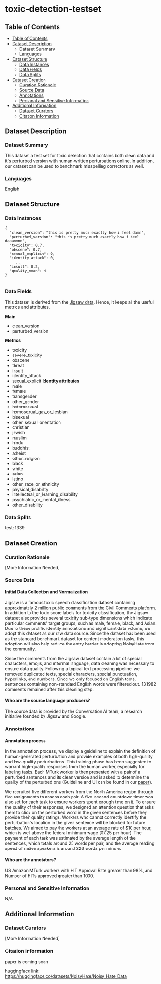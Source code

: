 # toxic-detection-testset

## Table of Contents
- [Table of Contents](#table-of-contents)
- [Dataset Description](#dataset-description)
  - [Dataset Summary](#dataset-summary)
  - [Languages](#languages)
- [Dataset Structure](#dataset-structure)
  - [Data Instances](#data-instances)
  - [Data Fields](#data-fields)
  - [Data Splits](#data-splits)
- [Dataset Creation](#dataset-creation)
  - [Curation Rationale](#curation-rationale)
  - [Source Data](#source-data)
  - [Annotations](#annotations)
  - [Personal and Sensitive Information](#personal-and-sensitive-information)
- [Additional Information](#additional-information)
  - [Dataset Curators](#dataset-curators)
  - [Citation Information](#citation-information)

## Dataset Description

### Dataset Summary

This dataset a test set for toxic detection that contains both clean data and it's perturbed version with human-written perturbations online. 
In addition, our dataset can be used to benchmark misspelling correctors as well.


### Languages

English

## Dataset Structure

### Data Instances
```
{
  "clean_version": "this is pretty much exactly how i feel damn",
  "perturbed_version": "this is pretty much exactly how i feel daaammnn",
  "toxicity": 0.7,
  "obscene": 0.7,
  "sexual_explicit": 0,
  "identity_attack": 0,
    ...
  "insult": 0.2,
  "quality_mean": 4
}
	
```

### Data Fields

This dataset is derived from the [Jigsaw data](https://www.kaggle.com/competitions/jigsaw-unintended-bias-in-toxicity-classification/data). Hence, it keeps all the useful metrics and attributes.

**Main**
* clean_version
* perturbed_version


**Metrics**
* toxicity
* severe_toxicity
* obscene
* threat
* insult
* identity_attack
* sexual_explicit
**Identity attributes**
* male
* female
* transgender
* other_gender
* heterosexual
* homosexual_gay_or_lesbian
* bisexual
* other_sexual_orientation
* christian
* jewish
* muslim
* hindu
* buddhist
* atheist
* other_religion
* black
* white
* asian
* latino
* other_race_or_ethnicity
* physical_disability
* intellectual_or_learning_disability
* psychiatric_or_mental_illness
* other_disability
### Data Splits

test: 1339
## Dataset Creation
### Curation Rationale
[More Information Needed]
### Source Data
#### Initial Data Collection and Normalization
Jigsaw is a famous toxic speech classification dataset containing approximately 2 million public comments from the Civil Comments platform. In addition to the toxic score labels for toxicity classification, the Jigsaw dataset also provides several toxicity sub-type dimensions which indicate particular comments' target groups, such as male, female, black, and Asian. Due to these prolific identity annotations and significant data volume, we adopt this dataset as our raw data source. Since the dataset has been used as the standard benchmark dataset for content moderation tasks, this adoption will also help reduce the entry barrier in adopting NoisyHate from the community.

Since the comments from the Jigsaw dataset contain a lot of special characters, emojis, and informal language, data cleaning was necessary to ensure data quality. Following a typical text processing pipeline, we removed duplicated texts, special characters, special punctuation, hyperlinks, and numbers. Since we only focused on English texts, sentences containing non-standard English words were filtered out. 13,1982 comments remained after this cleaning step.

#### Who are the source language producers?
The source data is provided by the Conversation AI team, a research initiative founded by Jigsaw and Google.
### Annotations
#### Annotation process
In the annotation process, we display a guideline to explain the definition of human-generated perturbation and provide examples of both high-quality and low-quality perturbations. This training phase has been suggested to warrant high-quality responses from the human worker, especially for labeling tasks. Each MTurk worker is then presented with a pair of a perturbed sentences and its clean version and is asked to determine the quality of the perturbed one (Guideline and UI can be found in our [paper](#citation-information)).


We recruited five different workers from the North America region through five assignments to assess each pair. A five-second countdown timer was also set for each task to ensure workers spent enough time on it. To ensure the quality of their responses, we designed an attention question that asks them to click on the perturbed word in the given sentences before they provide their quality ratings. Workers who cannot correctly identify the perturbation's location in the given sentence will be blocked for future batches. We aimed to pay the workers at an average rate of \$10 per hour, which is well above the federal minimum wage (\$7.25 per hour). The payment of each task was estimated by the average length of the sentences, which totals around 25 words per pair, and the average reading speed of native speakers is around 228 words per minute. 

#### Who are the annotators?
US Amazon MTurk workers with HIT Approval Rate greater than 98%, and Number of HITs approved greater than 1000.
### Personal and Sensitive Information
N/A
## Additional Information
### Dataset Curators
[More Information Needed]
### Citation Information
paper is coming soon

huggingface link: https://huggingface.co/datasets/NoisyHate/Noisy_Hate_Data
